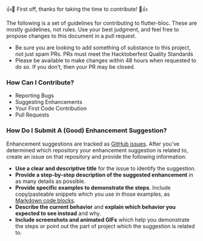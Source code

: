 :+1::tada: First off, thanks for taking the time to contribute! :tada::+1:

The following is a set of guidelines for contributing to flutter-bloc. These are mostly guidelines, not rules. Use your best judgment, and feel free to propose changes to this document in a pull request.
 - Be sure you are looking to add something of substance to this project, not just spam PRs. PRs must meet the Hacktoberfest Quality Standards
 - Please be available to make changes within 48 hours when requested to do so. If you don’t, then your PR may be closed.

### How Can I Contribute?  
  * Reporting Bugs
  * Suggesting Enhancements
  * Your First Code Contribution
  * Pull Requests

### How Do I Submit A (Good) Enhancement Suggestion?

Enhancement suggestions are tracked as [GitHub issues](https://guides.github.com/features/issues/). After you've determined which repository your enhancement suggestion is related to, create an issue on that repository and provide the following information:

* **Use a clear and descriptive title** for the issue to identify the suggestion.
* **Provide a step-by-step description of the suggested enhancement** in as many details as possible.
* **Provide specific examples to demonstrate the steps**. Include copy/pasteable snippets which you use in those examples, as [Markdown code blocks](https://help.github.com/articles/markdown-basics/#multiple-lines).
* **Describe the current behavior** and **explain which behavior you expected to see instead** and why.
* **Include screenshots and animated GIFs** which help you demonstrate the steps or point out the part of project which the suggestion is related to.

